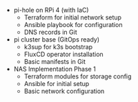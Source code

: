 - pi-hole on RPi 4 (with IaC)
  - Terraform for initial network setup
  - Ansible playbook for configuration
  - DNS records in Git
- pi cluster base (GitOps ready)
  - k3sup for k3s bootstrap
  - FluxCD operator installation
  - Basic manifests in Git
- NAS Implementation Phase 1
  - Terraform modules for storage config
  - Ansible for initial setup
  - Basic network configuration

